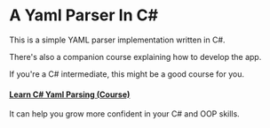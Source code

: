 # A Yaml Parser In C#

This is a simple YAML parser implementation written in C#.

There's also a companion course explaining how to develop the app.

If you're a C# intermediate, this might be a good course for you.

#### [Learn C# Yaml Parsing (Course)](https://www.udemy.com/course/learn-csharp-yaml-parsing)

It can help you grow more confident in your C# and OOP skills.

